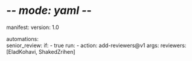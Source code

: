   # -*- mode: yaml -*-

manifest:
  version: 1.0

automations:  
  senior_review:
    if:
      - true
    run:
      - action: add-reviewers@v1
        args:
          reviewers: [EladKohavi, ShakedZrihen]